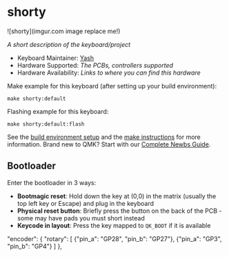 # shorty

![shorty](imgur.com image replace me!)

*A short description of the keyboard/project*

* Keyboard Maintainer: [Yash](https://github.com/axshae)
* Hardware Supported: *The PCBs, controllers supported*
* Hardware Availability: *Links to where you can find this hardware*

Make example for this keyboard (after setting up your build environment):

    make shorty:default

Flashing example for this keyboard:

    make shorty:default:flash

See the [build environment setup](https://docs.qmk.fm/#/getting_started_build_tools) and the [make instructions](https://docs.qmk.fm/#/getting_started_make_guide) for more information. Brand new to QMK? Start with our [Complete Newbs Guide](https://docs.qmk.fm/#/newbs).

## Bootloader

Enter the bootloader in 3 ways:

* **Bootmagic reset**: Hold down the key at (0,0) in the matrix (usually the top left key or Escape) and plug in the keyboard
* **Physical reset button**: Briefly press the button on the back of the PCB - some may have pads you must short instead
* **Keycode in layout**: Press the key mapped to `QK_BOOT` if it is available


 "encoder": {
        "rotary": [
            {"pin_a": "GP28", "pin_b": "GP27"},
            {"pin_a": "GP3", "pin_b": "GP4"}
        ]
    },